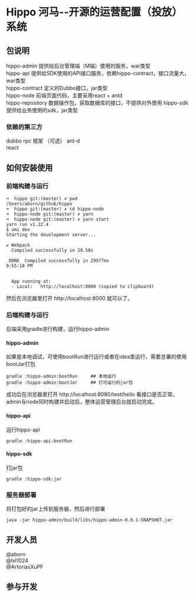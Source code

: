 # Hippo 河马--开源的运营配置（投放）系统

## 包说明
hippo-admin 提供给后台管理端（M端）使用的服务，war类型  
hippo-api 提供给SDK使用的API接口服务，依赖hippo-contract，接口流量大，war类型  
hippo-contract 定义的Dubbo接口，jar类型  
hippo-node 前端页面代码，主要采用react + antd  
hippo-repository 数据操作包，获取数据库的接口，不提供对外使用
hippo-sdk 提供给业务使用的sdk，jar类型  

### 依赖的第三方
dubbo rpc 框架 （可选）
ant-d  
react  

## 如何安装使用

### 前端构建与运行
```
➜  hippo git:(master) ✗ pwd
/Users/aborn/github/hippo
➜  hippo git:(master) ✗ cd hippo-node
➜  hippo-node git:(master) ✗ yarn
➜  hippo-node git:(master) ✗ yarn start
yarn run v1.22.4
$ umi dev
Starting the development server...

✔ Webpack
  Compiled successfully in 29.58s

 DONE  Compiled successfully in 29577ms                                                                                        9:55:18 PM


  App running at:
  - Local:   http://localhost:8000 (copied to clipboard)
```
然后在浏览器里打开 http://localhost:8000 就可以了。

### 后端构建与运行
后端采用gradle进行构建，运行hippo-admin

#### hippo-admin
如果是本地调试，可使用bootRun进行运行或者在idea里运行，需要总署的使用bootJar打包
```shell script
gradle :hippo-admin:bootRun     ## 本地运行
gradle :hippo-admin:bootJar     ## 打可运行的jar包
```
成功后在浏览器里打开 http://localhost:8080/test/hello 看接口是否正常。
admin与node同时构建并启动后，整体运营管理后台就启动完成。

#### hippo-api
运行hippo-api
```shell script
gradle :hippo-api:bootRun
```

#### hippo-sdk
打jar包
```shell script
gradle :hippo-sdk:jar
```

### 服务器部署
将打包好的jar上传到服务器，然后进行部署
```shell script
java -jar hippo-admin/build/libs/hippo-admin-0.0.1-SNAPSHOT.jar
```

## 开发人员
@aborn  
@lxl1024  
@ArtoriasXuPF  

## 参与开发
